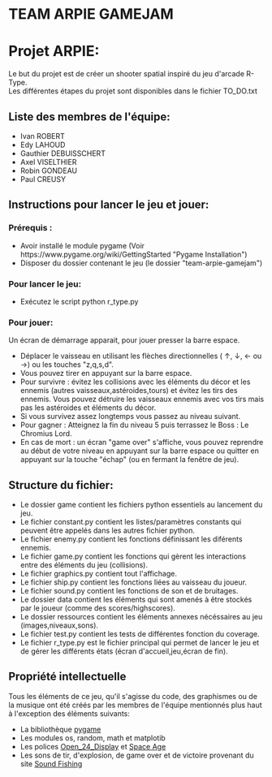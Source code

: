 # TEAM ARPIE GAMEJAM

<h1> Projet ARPIE: </h1>
<p>
Le but du projet est de créer un shooter spatial inspiré du jeu d'arcade R-Type.<br>
Les différentes étapes du projet sont disponibles dans le fichier TO_DO.txt </p>

<h2> Liste des membres de l'équipe: </h2>
<ul>
<li>Ivan ROBERT</li>
<li>Edy LAHOUD</li>
<li>Gauthier DEBUISSCHERT</li>
<li>Axel VISELTHIER</li>
<li>Robin GONDEAU</li>
<li>Paul CREUSY</li>
</ul>
<h2> Instructions pour lancer le jeu et jouer: </h2>
<h3>Prérequis :</h3>
<ul>
<li>Avoir installé le module pygame (Voir https://www.pygame.org/wiki/GettingStarted "Pygame Installation")</li>
<li>Disposer du dossier contenant le jeu (le dossier "team-arpie-gamejam")</li>
</ul>
<h3>Pour lancer le jeu:</h3>
<ul><li>Exécutez le script python r_type.py</li></ul>

<h3>Pour jouer:</h3>
<p>Un écran de démarrage apparait, pour jouer presser la barre espace.
<ul>
<li>Déplacer le vaisseau en utilisant les flèches directionnelles ( ↑, ↓, ← ou →) ou les touches "z,q,s,d".</li>
<li>Vous pouvez tirer en appuyant sur la barre espace.</li>
<li>Pour survivre : évitez les collisions avec les éléments du décor et les ennemis (autres vaisseaux,astéroides,tours) et évitez les tirs des ennemis. Vous pouvez détruire les vaisseaux ennemis avec vos tirs mais pas les astéroides et éléments du décor.</li>
<li>Si vous survivez assez longtemps vous passez au niveau suivant.</li>
<li>Pour gagner : Atteignez la fin du niveau 5 puis terrassez le Boss : Le Chromius Lord.</li>
<li>En cas de mort : un écran "game over" s'affiche, vous pouvez reprendre au début de votre niveau en appuyant sur la barre espace ou quitter en appuyant sur la touche "échap" (ou en fermant la fenêtre de jeu).</li>
</ul></p>

<h2> Structure du fichier:  </h2>
<ul>
<li>Le dossier game contient les fichiers python essentiels au lancement du jeu.</li>
<li>Le fichier constant.py contient les listes/paramètres constants qui peuvent être appelés dans les autres fichier python.</li>
<li>Le fichier enemy.py contient les fonctions définissant les diférents ennemis.</li>
<li>Le fichier game.py contient les fonctions qui gèrent les interactions entre des éléments du jeu (collisions).</li>
<li>Le fichier graphics.py contient tout l'affichage.</li>
<li>Le fichier ship.py contient les fonctions liées au vaisseau du joueur.</li>
<li>Le fichier sound.py contient les fonctions de son et de bruitages.</li>
<li>Le dossier data contient les éléments qui sont amenés à être stockés par le joueur (comme des scores/highscores).</li>
<li>Le dossier ressources contient les éléments annexes nécéssaires au jeu (images,niveaux,sons).</li>
<li>Le fichier test.py contient les tests de différentes fonction du coverage.</li>
<li>Le fichier r_type.py est le fichier principal qui permet de lancer le jeu et de gérer les différents états (écran d'accueil,jeu,écran de fin).</li>
</ul>

<h2>Propriété intellectuelle</h2>
<p>
Tous les éléments de ce jeu, qu'il s'agisse du code, des graphismes ou de la musique ont été créés par les membres de l'équipe mentionnés plus haut à l'exception des éléments suivants:
</p>
<ul>
<li>La bibliothèque <a href='https://www.pygame.org/news'>pygame</a></li>
<li>Les modules os, random, math et matplotib</li>
<li>Les polices <a href='https://www.dafont.com/fr/open-24-display-st.font'>Open_24_Display</a> et <a href='https://www.dafont.com/fr/space-age.font'>Space Age</a></li>
<li>Les sons de tir, d'explosion, de game over et de victoire provenant du site <a href='https://www.sound-fishing.net/'>Sound Fishing</a></li>
</ul>
